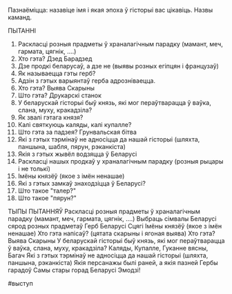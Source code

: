 
Пазнаёміцца: назавіце імя і якая эпоха ў гісторыі вас цікавіць.
Назвы каманд.

ПЫТАННІ
1. Раскласці розныя прадметы ў храналагічным парадку (мамант, меч, гармата, цягнік, ....)
2. Хто гэта? Дзед Барадзед
3. Дзе продкі беларусаў, а дзе не (выявы розных егіпцян і французаў)
4. Як называецца гэты герб?
5. Адзін з гэтых варыянтаў герба адрозніваецца.
6. Хто гэта? Выява Скарыны
7. Што гэта? Друкарскі станок
8. У беларускай гісторыі быў князь, які мог пераўтварацца ў ваўка, слана, муху, кракадзіла? 
9. Як звалі гэтага князя?
10. Калі святкуюць каляды, калі купалле?
11. Што гэта за падзея? Грунвальская бітва
12. Які з гэтых тэрмінаў не адносіцца да нашай гісторыі (шляхта, паншына, шабля, пярун, рэканкіста)
13. Якія з гэтых жывёл водзяцца ў Беларусі
14. Раскласці нашых продкаў у храналагічным парадку (розныя рыцары і не толькі)
15. Імёны князёў (якое з імён ненашае)
16. Які з гэтых замкаў знаходзіцца ў Беларусі?
17. Што такое "талер?"
18. Што такое "пярун?"



ТЫПЫ ПЫТАННЯЎ
Раскласці розныя прадметы ў храналагічным парадку (мамант, меч, гармата, цягнік, ....)
Выбраць сімвалы Беларусі сярод розных прадметаў
Герб Беларусі
Сцягі
Імёны князёў (якое з імён ненашае)
Хто гэта напісаў? (цятата скарыны і ягоная выява)
Хто гэта? Выява Скарыны
У беларускай гісторыі быў князь, які мог пераўтварацца ў ваўка, слана, муху, кракадзіла?
Каляды, Купалле, Гуканне вясны, Багач
Які з гэтых тэрмінаў не адносіцца да нашай гісторыі (шляхта, паншына, рэканкіста)
Якія персанажы былі раней, а якія пазней
Гербы гарадоў
Самы стары горад Беларусі
Эмодзі!

#выступ 
